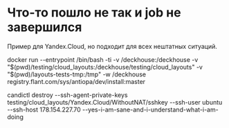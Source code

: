 # Что-то пошло не так и job не завершился

Пример для Yandex.Cloud, но подходит для всех нештатных ситуаций.

docker run --entrypoint /bin/bash -ti -v /deckhouse:/deckhouse -v "$(pwd)/testing/cloud_layouts:/deckhouse/testing/cloud_layouts" -v "$(pwd)/layouts-tests-tmp:/tmp" -w /deckhouse registry.flant.com/sys/antiopa/dev/install:master

candictl destroy --ssh-agent-private-keys testing/cloud_layouts/Yandex.Cloud/WithoutNAT/sshkey --ssh-user ubuntu --ssh-host 178.154.227.70 --yes-i-am-sane-and-i-understand-what-i-am-doing
